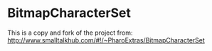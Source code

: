 # BitmapCharacterSet

This is a copy and fork of the project from: http://www.smalltalkhub.com/#!/~PharoExtras/BitmapCharacterSet
